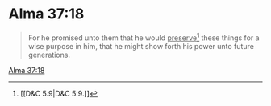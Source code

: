 # Alma 37:18

> For he promised unto them that he would <u>preserve</u>[^a] these things for a wise purpose in him, that he might show forth his power unto future generations.

[Alma 37:18](https://www.churchofjesuschrist.org/study/scriptures/bofm/alma/37?lang=eng&id=p18#p18)


[^a]: [[D&C 5.9|D&C 5:9.]]
